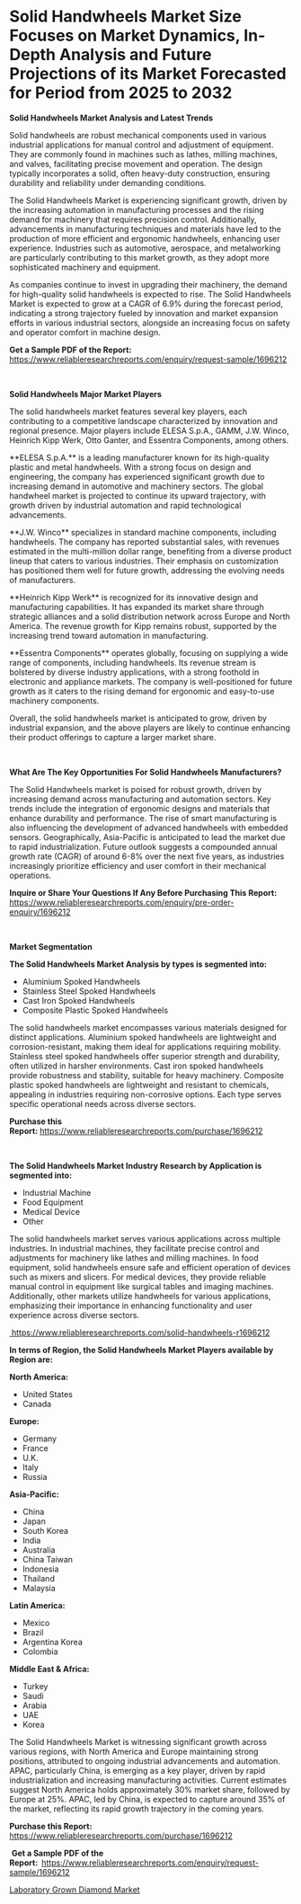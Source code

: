 <p><h1>Solid Handwheels Market Size Focuses on Market Dynamics, In-Depth Analysis and Future Projections of its Market Forecasted for Period from 2025 to 2032</h1></p><p><strong>Solid Handwheels Market Analysis and Latest Trends</strong></p>
<p><p>Solid handwheels are robust mechanical components used in various industrial applications for manual control and adjustment of equipment. They are commonly found in machines such as lathes, milling machines, and valves, facilitating precise movement and operation. The design typically incorporates a solid, often heavy-duty construction, ensuring durability and reliability under demanding conditions.</p><p>The Solid Handwheels Market is experiencing significant growth, driven by the increasing automation in manufacturing processes and the rising demand for machinery that requires precision control. Additionally, advancements in manufacturing techniques and materials have led to the production of more efficient and ergonomic handwheels, enhancing user experience. Industries such as automotive, aerospace, and metalworking are particularly contributing to this market growth, as they adopt more sophisticated machinery and equipment.</p><p>As companies continue to invest in upgrading their machinery, the demand for high-quality solid handwheels is expected to rise. The Solid Handwheels Market is expected to grow at a CAGR of 6.9% during the forecast period, indicating a strong trajectory fueled by innovation and market expansion efforts in various industrial sectors, alongside an increasing focus on safety and operator comfort in machine design.</p></p>
<p><strong>Get a Sample PDF of the Report:&nbsp;</strong> <a href="https://www.reliableresearchreports.com/enquiry/request-sample/1696212?utm_campaign=3131&utm_medium=2&utm_source=Github&utm_content=ia&utm_term=27032025&utm_id=solid-handwheels">https://www.reliableresearchreports.com/enquiry/request-sample/1696212</a></p>
<p>&nbsp;</p>
<p><strong>Solid Handwheels Major Market Players</strong></p>
<p><p>The solid handwheels market features several key players, each contributing to a competitive landscape characterized by innovation and regional presence. Major players include ELESA S.p.A., GAMM, J.W. Winco, Heinrich Kipp Werk, Otto Ganter, and Essentra Components, among others.</p><p>**ELESA S.p.A.** is a leading manufacturer known for its high-quality plastic and metal handwheels. With a strong focus on design and engineering, the company has experienced significant growth due to increasing demand in automotive and machinery sectors. The global handwheel market is projected to continue its upward trajectory, with growth driven by industrial automation and rapid technological advancements.</p><p>**J.W. Winco** specializes in standard machine components, including handwheels. The company has reported substantial sales, with revenues estimated in the multi-million dollar range, benefiting from a diverse product lineup that caters to various industries. Their emphasis on customization has positioned them well for future growth, addressing the evolving needs of manufacturers.</p><p>**Heinrich Kipp Werk** is recognized for its innovative design and manufacturing capabilities. It has expanded its market share through strategic alliances and a solid distribution network across Europe and North America. The revenue growth for Kipp remains robust, supported by the increasing trend toward automation in manufacturing.</p><p>**Essentra Components** operates globally, focusing on supplying a wide range of components, including handwheels. Its revenue stream is bolstered by diverse industry applications, with a strong foothold in electronic and appliance markets. The company is well-positioned for future growth as it caters to the rising demand for ergonomic and easy-to-use machinery components.</p><p>Overall, the solid handwheels market is anticipated to grow, driven by industrial expansion, and the above players are likely to continue enhancing their product offerings to capture a larger market share.</p></p>
<p>&nbsp;</p>
<p><strong>What Are The Key Opportunities For Solid Handwheels Manufacturers?</strong></p>
<p><p>The Solid Handwheels market is poised for robust growth, driven by increasing demand across manufacturing and automation sectors. Key trends include the integration of ergonomic designs and materials that enhance durability and performance. The rise of smart manufacturing is also influencing the development of advanced handwheels with embedded sensors. Geographically, Asia-Pacific is anticipated to lead the market due to rapid industrialization. Future outlook suggests a compounded annual growth rate (CAGR) of around 6-8% over the next five years, as industries increasingly prioritize efficiency and user comfort in their mechanical operations.</p></p>
<p><strong>Inquire or Share Your Questions If Any Before Purchasing This Report:</strong> <a href="https://www.reliableresearchreports.com/enquiry/pre-order-enquiry/1696212?utm_campaign=3131&utm_medium=2&utm_source=Github&utm_content=ia&utm_term=27032025&utm_id=solid-handwheels">https://www.reliableresearchreports.com/enquiry/pre-order-enquiry/1696212</a></p>
<p>&nbsp;</p>
<p><strong>Market Segmentation</strong></p>
<p><strong>The Solid Handwheels Market Analysis by types is segmented into:</strong></p>
<p><ul><li>Aluminium Spoked Handwheels</li><li>Stainless Steel Spoked Handwheels</li><li>Cast Iron Spoked Handwheels</li><li>Composite Plastic Spoked Handwheels</li></ul></p>
<p><p>The solid handwheels market encompasses various materials designed for distinct applications. Aluminium spoked handwheels are lightweight and corrosion-resistant, making them ideal for applications requiring mobility. Stainless steel spoked handwheels offer superior strength and durability, often utilized in harsher environments. Cast iron spoked handwheels provide robustness and stability, suitable for heavy machinery. Composite plastic spoked handwheels are lightweight and resistant to chemicals, appealing in industries requiring non-corrosive options. Each type serves specific operational needs across diverse sectors.</p></p>
<p><strong>Purchase this Report:&nbsp;</strong><a href="https://www.reliableresearchreports.com/purchase/1696212?utm_campaign=3131&utm_medium=2&utm_source=Github&utm_content=ia&utm_term=27032025&utm_id=solid-handwheels">https://www.reliableresearchreports.com/purchase/1696212</a></p>
<p>&nbsp;</p>
<p><strong>The Solid Handwheels Market Industry Research by Application is segmented into:</strong></p>
<p><ul><li>Industrial Machine</li><li>Food Equipment</li><li>Medical Device</li><li>Other</li></ul></p>
<p><p>The solid handwheels market serves various applications across multiple industries. In industrial machines, they facilitate precise control and adjustments for machinery like lathes and milling machines. In food equipment, solid handwheels ensure safe and efficient operation of devices such as mixers and slicers. For medical devices, they provide reliable manual control in equipment like surgical tables and imaging machines. Additionally, other markets utilize handwheels for various applications, emphasizing their importance in enhancing functionality and user experience across diverse sectors.</p></p>
<p><a href="https://www.reliableresearchreports.com/solid-handwheels-r1696212?utm_campaign=3131&utm_medium=2&utm_source=Github&utm_content=ia&utm_term=27032025&utm_id=solid-handwheels">&nbsp;https://www.reliableresearchreports.com/solid-handwheels-r1696212</a></p>
<p><strong>In terms of Region, the Solid Handwheels Market Players available by Region are:</strong></p>
<p>
    <p> <strong> North America: </strong>
        <ul>
            <li>United States</li>
            <li>Canada</li>
        </ul>
        </p> 
    <p> <strong> Europe: </strong>
        <ul>
            <li>Germany</li>
            <li>France</li>
            <li>U.K.</li>
            <li>Italy</li>
            <li>Russia</li>
        </ul>
        </p> 
    <p> <strong> Asia-Pacific: </strong>
        <ul>
            <li>China</li>
            <li>Japan</li>
            <li>South Korea</li>
            <li>India</li>
            <li>Australia</li>
            <li>China Taiwan</li>
            <li>Indonesia</li>
            <li>Thailand</li>
            <li>Malaysia</li>
        </ul>
        </p> 
    <p> <strong> Latin America: </strong>
        <ul>
            <li>Mexico</li>
            <li>Brazil</li>
            <li>Argentina Korea</li>
            <li>Colombia</li>
        </ul>
        </p> 
    <p> <strong> Middle East & Africa: </strong>
        <ul>
            <li>Turkey</li>
            <li>Saudi</li>
            <li>Arabia</li>
            <li>UAE</li>
            <li>Korea</li>
        </ul>
    </p>
    </p>
<p><p>The Solid Handwheels Market is witnessing significant growth across various regions, with North America and Europe maintaining strong positions, attributed to ongoing industrial advancements and automation. APAC, particularly China, is emerging as a key player, driven by rapid industrialization and increasing manufacturing activities. Current estimates suggest North America holds approximately 30% market share, followed by Europe at 25%. APAC, led by China, is expected to capture around 35% of the market, reflecting its rapid growth trajectory in the coming years.</p></p>
<p><strong>Purchase this Report: </strong><a href="https://www.reliableresearchreports.com/purchase/1696212?utm_campaign=3131&utm_medium=2&utm_source=Github&utm_content=ia&utm_term=27032025&utm_id=solid-handwheels">https://www.reliableresearchreports.com/purchase/1696212</a></p>
<p>&nbsp;<strong>Get a Sample PDF of the Report:&nbsp;&nbsp;</strong><a href="https://www.reliableresearchreports.com/enquiry/request-sample/1696212?utm_campaign=3131&utm_medium=2&utm_source=Github&utm_content=ia&utm_term=27032025&utm_id=solid-handwheels">https://www.reliableresearchreports.com/enquiry/request-sample/1696212</a></p>
<p><strong></strong></p>
<p><p><a href="https://github.com/lefiobakali/Market-Research-Report-List-1/blob/main/laboratory-grown-diamond-market.md?utm_campaign=3131&utm_medium=2&utm_source=Github&utm_content=ia&utm_term=27032025&utm_id=solid-handwheels">Laboratory Grown Diamond Market</a></p></p>